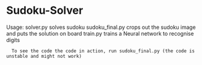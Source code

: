 # Sudoku-Solver

Usage: solver.py solves sudoku
       sudoku_final.py crops out the sudoku image and puts the solution on board
       train.py trains a Neural network to recognise digits
      
      To see the code the code in action, run sudoku_final.py (the code is unstable and might not work)
